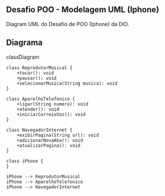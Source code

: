 ## Desafio POO - Modelagem UML (Iphone)

Diagram UML do Desafio de POO (Iphone) da DIO.

## Diagrama


classDiagram

    class ReprodutorMusical {
        +tocar(): void
        +pausar(): void 
        +selecionarMusica(String musica): void
    }

    class AparelhoTelefonico {
        +ligar(String numero): void
        +atender(): void
        +iniciarCorreioVoz(): void
    }

    class NavegadorInternet {
        +exibirPagina(String url): void
        +adicionarNovaAba(): void
        +atualizarPagina(): void
    }

    class iPhone {
    }

    iPhone --> ReprodutorMusical
    iPhone --> AparelhoTelefonico
    iPhone --> NavegadorInternet

